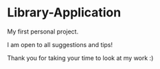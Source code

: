 # Library-Application
My first personal project. 

I am open to all suggestions and tips!

Thank you for taking your time to look at my work :)
